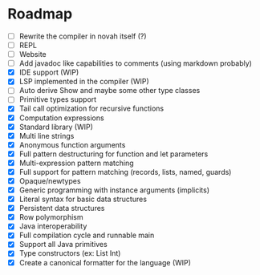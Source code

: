 # Roadmap

- [ ] Rewrite the compiler in novah itself (?)
- [ ] REPL
- [ ] Website
- [ ] Add javadoc like capabilities to comments (using markdown probably)
- [X] IDE support (WIP)
- [X] LSP implemented in the compiler (WIP)
- [ ] Auto derive Show and maybe some other type classes
- [ ] Primitive types support
- [X] Tail call optimization for recursive functions
- [X] Computation expressions
- [X] Standard library (WIP)
- [X] Multi line strings
- [X] Anonymous function arguments
- [X] Full pattern destructuring for function and let parameters
- [X] Multi-expression pattern matching
- [X] Full support for pattern matching (records, lists, named, guards)
- [X] Opaque/newtypes
- [X] Generic programming with instance arguments (implicits)
- [X] Literal syntax for basic data structures
- [X] Persistent data structures
- [X] Row polymorphism
- [X] Java interoperability
- [X] Full compilation cycle and runnable main
- [X] Support all Java primitives
- [X] Type constructors (ex: List Int)
- [X] Create a canonical formatter for the language (WIP)